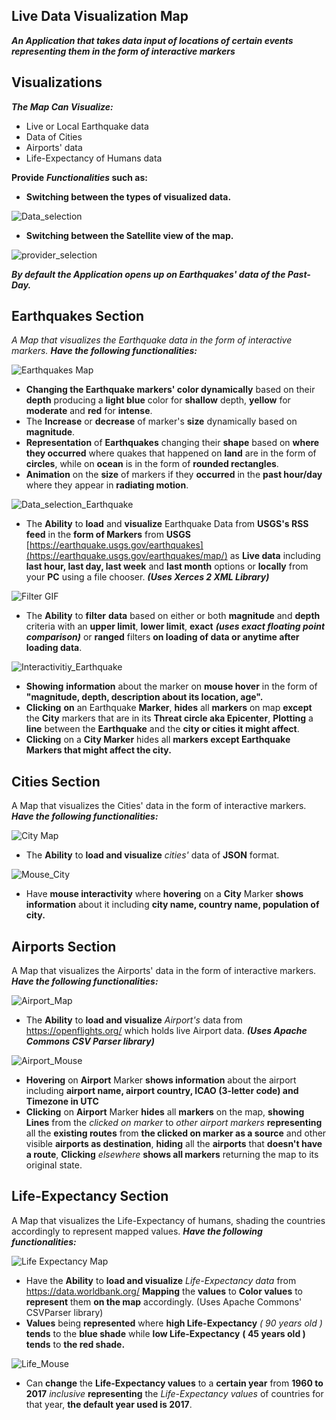 ## Live Data Visualization Map
***An Application that takes data input of locations of  certain events representing them in the form of interactive markers***

## Visualizations
***The Map Can Visualize:***

 - Live or Local Earthquake data
 - Data of Cities
 - Airports' data
 - Life-Expectancy of Humans data

**Provide** ***Functionalities* such as:**

 - **Switching between the types of visualized data.**

![Data_selection](gif/selection.gif)

 - **Switching between the Satellite view of the map.**

![provider_selection](gif/provider.gif)

***By default the Application opens up on Earthquakes' data of the Past-Day.***

## 

## Earthquakes Section
*A Map that visualizes the Earthquake data in the form of interactive markers.*
***Have the following functionalities:***

![Earthquakes Map](gif/map.gif)

 - **Changing the Earthquake markers' color dynamically** based on their **depth** producing a **light blue** color for **shallow** depth, **yellow** for **moderate** and **red** for **intense**.
 - The **Increase** or **decrease** of marker's **size** dynamically based on **magnitude**.
 - **Representation** of **Earthquakes** changing their **shape** based on **where they occurred** where quakes that happened on **land** are in the form of **circles**, while on **ocean** is in the form of **rounded rectangles**.
 - **Animation** on the **size** of markers if they **occurred** in the **past hour/day** where they appear in **radiating motion**.
 
 ![Data_selection_Earthquake](gif/data_earthquake.gif)
 
 - The **Ability** to **load** and **visualize** Earthquake Data from **USGS's RSS feed** in the **form of Markers** from **USGS** [https://earthquake.usgs.gov/earthquakes](https://earthquake.usgs.gov/earthquakes/map/) as **Live data** including **last hour, last day, last week** and **last month** options or **locally** from your **PC** using a file chooser. ***(Uses Xerces 2 XML Library)***

 ![Filter GIF](gif/filter_earthquake.gif)

 - The **Ability** to **filter** **data** based on either or both **magnitude** and **depth** criteria with an **upper limit**, **lower limit**, **exact** ***(uses exact floating point comparison)*** or **ranged** filters **on loading of data or anytime after loading data**.
 
 ![Interactivitiy_Earthquake](gif/mouse_earthquake.gif)
 
 - **Showing** **information** about the marker on **mouse hover** in the form of **"magnitude, depth, description about its location, age".**
 - **Clicking** **on** an Earthquake **Marker**, **hides** all **markers** on map **except** the **City** markers that are in its **Threat circle aka Epicenter**, **Plotting** a **line** between the **Earthquake** and the **city or cities it might affect**.
 - **Clicking** on a **City Marker** hides all **markers except Earthquake Markers that might affect the city.**
 ## 
 
## Cities Section
A Map that visualizes the Cities' data in the form of interactive markers.
***Have the following functionalities:***

![City Map](gif/city.png)

 - The **Ability** to **load and visualize** *cities'* data of **JSON** format.
 
![Mouse_City](gif/mouse_city.gif)

 - Have **mouse interactivity** where **hovering** on a **City** Marker **shows information** about it including **city name, country name, population of city.**

## 
## Airports Section
A Map that visualizes the Airports' data in the form of interactive markers.
***Have the following functionalities:***

![Airport_Map](gif/airport.png)

 - The **Ability** to **load and visualize** *Airport's* data from https://openflights.org/ which holds live Airport data. ***(Uses Apache Commons CSV Parser library)***

![Airport_Mouse](gif/mouse_airport.gif)

 - **Hovering** on **Airport** Marker **shows information** about the airport including **airport name, airport country, ICAO (3-letter code) and Timezone in UTC**
 - **Clicking** on **Airport** Marker **hides** all **markers** on the map, **showing Lines** from the *clicked on marker* to *other airport markers* **representing** all the **existing routes** from **the clicked on marker as a source** and other visible **airports as destination**, **hiding** all the **airports** that **doesn't have a route**, **Clicking** *elsewhere* **shows all markers** returning the map to its original state.

## 
## Life-Expectancy Section
A Map that visualizes the Life-Expectancy of humans, shading the countries accordingly to represent mapped values.
***Have the following functionalities:***

![Life Expectancy Map](gif/life.png)

 - Have the **Ability** to **load and visualize** *Life-Expectancy data* from https://data.worldbank.org/ **Mapping** the **values** to **Color values** to **represent** them **on the map** accordingly. (Uses Apache Commons' CSVParser library)
 - **Values** being **represented** where **high Life-Expectancy** *( 90 years old )* **tends** to the **blue shade** while **low Life-Expectancy** **( 45 years old )** **tends** to **the red shade.**
 
![Life_Mouse](gif/mouse_life.gif)

- Can **change** the **Life-Expectancy values** to a **certain year** from **1960 to 2017** *inclusive* **representing** the *Life-Expectancy values* of countries for that year, **the default year used is 2017**.
